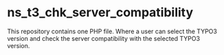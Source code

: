 # ns_t3_chk_server_compatibility
This repository contains one PHP file. Where a  user can select the TYPO3 version and check the server compatibility with the selected TYPO3 version.
